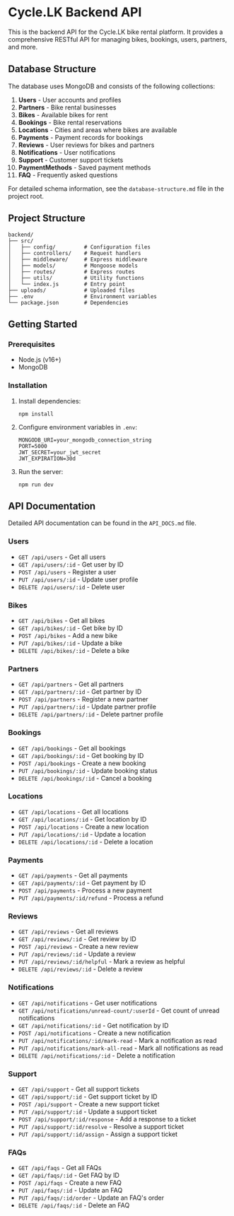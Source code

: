 # Cycle.LK Backend API

This is the backend API for the Cycle.LK bike rental platform. It provides a comprehensive RESTful API for managing bikes, bookings, users, partners, and more.

## Database Structure

The database uses MongoDB and consists of the following collections:

1. **Users** - User accounts and profiles
2. **Partners** - Bike rental businesses
3. **Bikes** - Available bikes for rent
4. **Bookings** - Bike rental reservations
5. **Locations** - Cities and areas where bikes are available
6. **Payments** - Payment records for bookings
7. **Reviews** - User reviews for bikes and partners
8. **Notifications** - User notifications
9. **Support** - Customer support tickets
10. **PaymentMethods** - Saved payment methods
11. **FAQ** - Frequently asked questions

For detailed schema information, see the `database-structure.md` file in the project root.

## Project Structure

```
backend/
├── src/
│   ├── config/         # Configuration files
│   ├── controllers/    # Request handlers
│   ├── middleware/     # Express middleware
│   ├── models/         # Mongoose models
│   ├── routes/         # Express routes
│   ├── utils/          # Utility functions
│   └── index.js        # Entry point
├── uploads/            # Uploaded files
├── .env                # Environment variables
└── package.json        # Dependencies
```

## Getting Started

### Prerequisites

- Node.js (v16+)
- MongoDB

### Installation

1. Install dependencies:
   ```
   npm install
   ```

2. Configure environment variables in `.env`:
   ```
   MONGODB_URI=your_mongodb_connection_string
   PORT=5000
   JWT_SECRET=your_jwt_secret
   JWT_EXPIRATION=30d
   ```

3. Run the server:
   ```
   npm run dev
   ```

## API Documentation

Detailed API documentation can be found in the `API_DOCS.md` file.

### Users
- `GET /api/users` - Get all users
- `GET /api/users/:id` - Get user by ID
- `POST /api/users` - Register a user
- `PUT /api/users/:id` - Update user profile
- `DELETE /api/users/:id` - Delete user

### Bikes
- `GET /api/bikes` - Get all bikes
- `GET /api/bikes/:id` - Get bike by ID
- `POST /api/bikes` - Add a new bike
- `PUT /api/bikes/:id` - Update a bike
- `DELETE /api/bikes/:id` - Delete a bike

### Partners
- `GET /api/partners` - Get all partners
- `GET /api/partners/:id` - Get partner by ID
- `POST /api/partners` - Register a new partner
- `PUT /api/partners/:id` - Update partner profile
- `DELETE /api/partners/:id` - Delete partner profile

### Bookings
- `GET /api/bookings` - Get all bookings
- `GET /api/bookings/:id` - Get booking by ID
- `POST /api/bookings` - Create a new booking
- `PUT /api/bookings/:id` - Update booking status
- `DELETE /api/bookings/:id` - Cancel a booking

### Locations
- `GET /api/locations` - Get all locations
- `GET /api/locations/:id` - Get location by ID
- `POST /api/locations` - Create a new location
- `PUT /api/locations/:id` - Update a location
- `DELETE /api/locations/:id` - Delete a location

### Payments
- `GET /api/payments` - Get all payments
- `GET /api/payments/:id` - Get payment by ID
- `POST /api/payments` - Process a new payment
- `PUT /api/payments/:id/refund` - Process a refund

### Reviews
- `GET /api/reviews` - Get all reviews
- `GET /api/reviews/:id` - Get review by ID
- `POST /api/reviews` - Create a new review
- `PUT /api/reviews/:id` - Update a review
- `PUT /api/reviews/:id/helpful` - Mark a review as helpful
- `DELETE /api/reviews/:id` - Delete a review

### Notifications
- `GET /api/notifications` - Get user notifications
- `GET /api/notifications/unread-count/:userId` - Get count of unread notifications
- `GET /api/notifications/:id` - Get notification by ID
- `POST /api/notifications` - Create a new notification
- `PUT /api/notifications/:id/mark-read` - Mark a notification as read
- `PUT /api/notifications/mark-all-read` - Mark all notifications as read
- `DELETE /api/notifications/:id` - Delete a notification

### Support
- `GET /api/support` - Get all support tickets
- `GET /api/support/:id` - Get support ticket by ID
- `POST /api/support` - Create a new support ticket
- `PUT /api/support/:id` - Update a support ticket
- `POST /api/support/:id/response` - Add a response to a ticket
- `PUT /api/support/:id/resolve` - Resolve a support ticket
- `PUT /api/support/:id/assign` - Assign a support ticket

### FAQs
- `GET /api/faqs` - Get all FAQs
- `GET /api/faqs/:id` - Get FAQ by ID
- `POST /api/faqs` - Create a new FAQ
- `PUT /api/faqs/:id` - Update an FAQ
- `PUT /api/faqs/:id/order` - Update an FAQ's order
- `DELETE /api/faqs/:id` - Delete an FAQ
